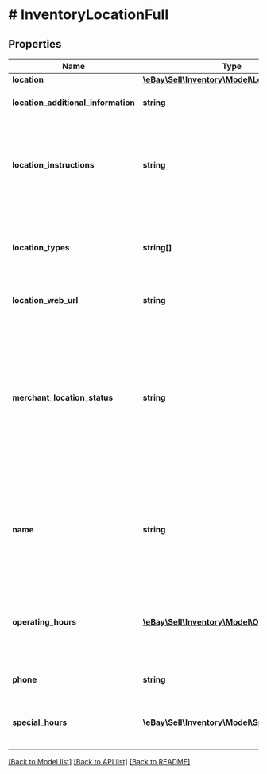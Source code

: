 # # InventoryLocationFull

## Properties

Name | Type | Description | Notes
------------ | ------------- | ------------- | -------------
**location** | [**\eBay\Sell\Inventory\Model\LocationDetails**](LocationDetails.md) |  | [optional]
**location_additional_information** | **string** | This text field is used by the merchant to provide additional information about an inventory location. Max length: 256 | [optional]
**location_instructions** | **string** | This text field is generally used by the merchant to provide special pickup instructions for a store inventory location. Although this field is optional, it is recommended that merchants provide this field to create a pleasant and easy pickup experience for In-Store Pickup and Click and Collect orders. If this field is not included in the call request payload, eBay will use the default pickup instructions contained in the merchant&#39;s profile (if available). | [optional]
**location_types** | **string[]** | This container is used to define the function of the inventory location. Typically, an inventory location will serve as a store or a warehouse, but in some cases, an inventory location may be both. If this container is omitted, the location type of the inventory location will default to WAREHOUSE. See StoreTypeEnum for the supported values. Default: WAREHOUSE | [optional]
**location_web_url** | **string** | This text field is used by the merchant to provide the Website address (URL) associated with the inventory location. Max length: 512 | [optional]
**merchant_location_status** | **string** | This field is used to indicate whether the inventory location will be enabled (inventory can be loaded to location) or disabled (inventory can not be loaded to location). If this field is omitted, a successful createInventoryLocation call will automatically enable the inventory location. A merchant may want to create a new inventory location but leave it as disabled if the inventory location is not yet ready for active inventory. Once the inventory location is ready, the merchant can use the enableInventoryLocation call to enable an inventory location that is in a disabled state. See StatusEnum for the supported values. Default: ENABLED For implementation help, refer to &lt;a href&#x3D;&#39;https://developer.ebay.com/api-docs/sell/inventory/types/api:StatusEnum&#39;&gt;eBay API documentation&lt;/a&gt; | [optional]
**name** | **string** | The name of the inventory location. This name should be a human-friendly name as it will be displayed in In-Store Pickup and Click and Collect listings. A name is not required for warehouse inventory locations. For store inventory locations, this field is not immediately required, but will be required before an offer enabled with the In-Store Pickup or Click and Collect capability can be published. So, if the seller omits this field in a createInventoryLocation call, it becomes required for an updateInventoryLocation call. Max length: 1000 | [optional]
**operating_hours** | [**\eBay\Sell\Inventory\Model\OperatingHours[]**](OperatingHours.md) | Although not technically required, this container is highly recommended to be used to specify operating hours for a store inventory location. This container is used to express the regular operating hours for a store location during each day of the week. A dayOfWeekEnum field and an intervals container will be needed for each day of the week that the store location is open. | [optional]
**phone** | **string** | Although not technically required, this field is highly recommended to be used to specify the phone number for a store inventory location. Max length: 36 | [optional]
**special_hours** | [**\eBay\Sell\Inventory\Model\SpecialHours[]**](SpecialHours.md) | This container is used to express the special operating hours for a store inventory location on a specific date, such as a holiday. The special hours specified for the specific date will override the normal operating hours for that particular day of the week. | [optional]

[[Back to Model list]](../../README.md#models) [[Back to API list]](../../README.md#endpoints) [[Back to README]](../../README.md)
